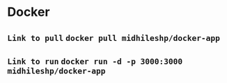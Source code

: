 # Docker
## `Link to pull` `docker pull midhileshp/docker-app`
## `Link to run`  `docker run -d -p 3000:3000 midhileshp/docker-app`
